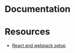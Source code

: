 # Documentation
# Resources
* [React and webpack setup](https://www.typescriptlang.org/docs/handbook/react-&-webpack.html)
